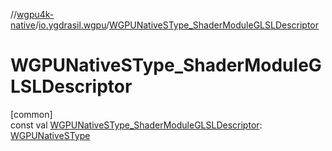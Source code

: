 //[wgpu4k-native](../../index.md)/[io.ygdrasil.wgpu](index.md)/[WGPUNativeSType_ShaderModuleGLSLDescriptor](-w-g-p-u-native-s-type_-shader-module-g-l-s-l-descriptor.md)

# WGPUNativeSType_ShaderModuleGLSLDescriptor

[common]\
const val [WGPUNativeSType_ShaderModuleGLSLDescriptor](-w-g-p-u-native-s-type_-shader-module-g-l-s-l-descriptor.md): [WGPUNativeSType](-w-g-p-u-native-s-type/index.md)